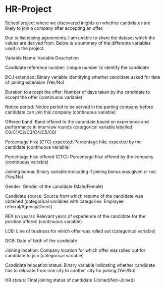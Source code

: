 # HR-Project
School project where we discovered inights on whether candidates are likely to join a company after accepting an offer.

Due to liscensing agreements, I am unable to share the dataset which the values are derived from. Below is a summary of the differents variables used in the project:

Variable Name:	                   Variable Description

Candidate reference number:	      Unique number to identify the candidate

DOJ extended:	                    Binary variable identifying whether candidate asked for date of joining extension (Yes/No)

Duration to accept the offer:	    Number of days taken by the candidate to accept the offer (continuous variable)

Notice period:	                  Notice period to be served in the parting company before candidate can join this company (continuous variable)

Offered band:	                    Band offered to the candidate based on experience and performance in interview rounds (categorical variable labelled C0/C1/C2/C3/C4/C5/C6)

Percentage hike (CTC) expected: 	Percentage hike expected by the candidate (continuous variable)

Percentage hike offered (CTC):	  Percentage hike offered by the company (continuous variable)

Joining bonus:	                  Binary variable indicating if joining bonus was given or not (Yes/No)

Gender:	                          Gender of the candidate (Male/Female)

Candidate source:	                Source from which resume of the candidate was obtained (categorical variables with categories: Employee referral/Agency/Direct)

REX (in years):	                  Relevant years of experience of the candidate for the position offered (continuous variable)

LOB:	                            Line of business for which offer was rolled out (categorical variable)

DOB:	                            Date of birth of the candidate

Joining location:	                Company location for which offer was rolled out for candidate to join (categorical variable)

Candidate relocation status:	    Binary variable indicating whether candidate has to relocate from one city to another city for joining (Yes/No)

HR status:	                      Final joining status of candidate (Joined/Not-Joined)
